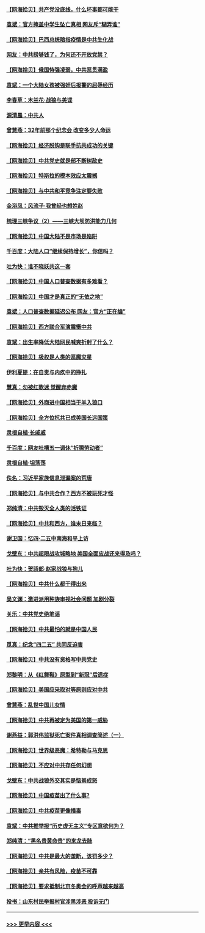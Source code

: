 #### [【网海拾贝】共产党没底线，什么坏事都可能干](../pages/nsc993/n12942090.md?t=05130802) 
#### [袁斌：官方掩盖中学生坠亡真相 网友斥“糊弄谁”](../pages/nsc993/n12942029.md?t=05130802) 
#### [【网海拾贝】巴西总统暗指疫情是中共生化战](../pages/nsc993/n12938999.md?t=05130802) 
#### [网友：中共捞够钱了，为何还不开放党禁？](../pages/nsc993/n12938952.md?t=05130802) 
#### [【网海拾贝】俄国恃强凌弱，中共恶贯满盈](../pages/nsc993/n12936626.md?t=05130802) 
#### [袁斌：一个大陆女孩被强奸后报警的屈辱经历](../pages/nsc993/n12936547.md?t=05130802) 
#### [李春草：木兰花·战狼与美谍](../pages/nsc993/n12935995.md?t=05130802) 
#### [源清晨：中共人](../pages/nsc993/n12935589.md?t=05130802) 
#### [曾慧燕：32年前那个纪念会 改变多少人命运](../pages/nsc993/n12934233.md?t=05130802) 
#### [【网海拾贝】经济脱钩是联手抗共成功的关键](../pages/nsc993/n12934176.md?t=05130802) 
#### [【网海拾贝】中共党史就是部不断树敌史](../pages/nsc993/n12932844.md?t=05130802) 
#### [【网海拾贝】特斯拉的模本效应太震撼](../pages/nsc993/n12925626.md?t=05130802) 
#### [【网海拾贝】与中共和平竞争注定要失败](../pages/nsc993/n12923326.md?t=05130802) 
#### [金浴凤：风流子‧我曾经也想姓赵](../pages/nsc993/n12920911.md?t=05130802) 
#### [梳理三峡争议（2）——三峡大坝防洪能力几何](../pages/nsc993/n12920173.md?t=05130802) 
#### [【网海拾贝】中国大陆不是市场是陷阱](../pages/nsc993/n12920143.md?t=05130802) 
#### [千百度：大陆人口“继续保持增长”，你信吗？](../pages/nsc993/n12918946.md?t=05130802) 
#### [吐为快：谁不晓妖共这一套](../pages/nsc993/n12918941.md?t=05130802) 
#### [【网海拾贝】中国人口普查数据有多难看？](../pages/nsc993/n12917822.md?t=05130802) 
#### [【网海拾贝】中国才是真正的“无依之地”](../pages/nsc993/n12915845.md?t=05130802) 
#### [袁斌：人口普查数据延迟公布 网友：官方“正在编”](../pages/nsc993/n12915748.md?t=05130802) 
#### [【网海拾贝】西方联合军演震慑中共](../pages/nsc993/n12913466.md?t=05130802) 
#### [袁斌：出生率降低大陆网民喊爽折射了什么？](../pages/nsc993/n12913365.md?t=05130802) 
#### [【网海拾贝】极权是人类的恶魔灾星](../pages/nsc993/n12910697.md?t=05130802) 
#### [伊利夏提：在自责与内疚中的挣扎](../pages/nsc993/n12910493.md?t=05130802) 
#### [慧真：勿被红歌迷 觉醒弃赤魔](../pages/nsc993/n12910485.md?t=05130802) 
#### [【网海拾贝】外商进中国相当于羊入狼口](../pages/nsc993/n12908274.md?t=05130802) 
#### [【网海拾贝】全方位抗共已成美国长远国策](../pages/nsc993/n12906878.md?t=05130802) 
#### [灵根自植‧长戚戚](../pages/nsc993/n12905585.md?t=05130802) 
#### [千百度：网友吐槽五一调休“折腾劳动者”](../pages/nsc993/n12905934.md?t=05130802) 
#### [灵根自植‧坦荡荡](../pages/nsc993/n12905562.md?t=05130802) 
#### [佚名：习近平家族信息泄漏案的荒唐](../pages/nsc993/n12904705.md?t=05130802) 
#### [【网海拾贝】与中共合作？西方不被玩死才怪](../pages/nsc993/n12903873.md?t=05130802) 
#### [郑纯清：中共毁灭全人类的活铁证](../pages/nsc993/n12903785.md?t=05130802) 
#### [【网海拾贝】中共和西方，谁末日来临？](../pages/nsc993/n12903482.md?t=05130802) 
#### [谢卫国：忆四‧二五中南海和平上访](../pages/nsc993/n12902192.md?t=05130802) 
#### [戈壁东：中共超限战攻城略地 美国全面应战还来得及吗？](../pages/nsc993/n12902297.md?t=05130802) 
#### [吐为快：贺骄郎‧赵家战狼与狗儿](../pages/nsc993/n12902280.md?t=05130802) 
#### [【网海拾贝】中共什么都干得出来](../pages/nsc993/n12897500.md?t=05130802) 
#### [吴文渊：激进派用种族审视社会问题 加剧分裂](../pages/nsc993/n12893881.md?t=05130802) 
#### [关乐：中共党史绝笔谣](../pages/nsc993/n12897270.md?t=05130802) 
#### [【网海拾贝】中共最怕的就是中国人民](../pages/nsc993/n12894705.md?t=05130802) 
#### [觅真：纪念“四二五” 共同反迫害](../pages/nsc993/n12894553.md?t=05130802) 
#### [【网海拾贝】中共没有资格写中共党史](../pages/nsc993/n12892231.md?t=05130802) 
#### [郑黎明：从《红舞鞋》原型到“新冠”后遗症](../pages/nsc993/n12890469.md?t=05130802) 
#### [【网海拾贝】美国应采取对等原则应对中共](../pages/nsc993/n12889176.md?t=05130802) 
#### [曾慧燕：乱世中国儿女情](../pages/nsc993/n12887931.md?t=05130802) 
#### [【网海拾贝】中共再被定为美国的第一威胁](../pages/nsc993/n12887580.md?t=05130802) 
#### [谢燕益：郭洪伟监狱死亡案件真相调查简述（一）](../pages/nsc993/n12885648.md?t=05130802) 
#### [【网海拾贝】世界级恶魔：希特勒与马克思](../pages/nsc993/n12884062.md?t=05130802) 
#### [【网海拾贝】不应对中共存任何幻想](../pages/nsc993/n12881460.md?t=05130802) 
#### [戈壁东：中共战狼外交其实是恼羞成怒](../pages/nsc993/n12880392.md?t=05130802) 
#### [【网海拾贝】中国疫苗出了什么事?](../pages/nsc993/n12879124.md?t=05130802) 
#### [【网海拾贝】中共疫苗更像播毒](../pages/nsc993/n12876631.md?t=05130802) 
#### [袁斌：中共推举报“历史虚无主义”专区意欲何为？](../pages/nsc993/n12876530.md?t=05130802) 
#### [郑纯清：“黑名贵黄命贵”的来龙去脉](../pages/nsc993/n12875589.md?t=05130802) 
#### [【网海拾贝】中共是最大的垄断，该罚多少？](../pages/nsc993/n12874006.md?t=05130802) 
#### [【网海拾贝】亲共有风险，疫苗不可靠](../pages/nsc993/n12872224.md?t=05130802) 
#### [【网海拾贝】要求抵制北京冬奥会的呼声越来越高](../pages/nsc993/n12868962.md?t=05130802) 
#### [投书：山东村民举报村官涉黑涉恶 投诉无门](../pages/nsc993/n12869726.md?t=05130802) 

----
#### [ >>> 更早内容 <<< ](../indexes/nsc993-earlier.md)
